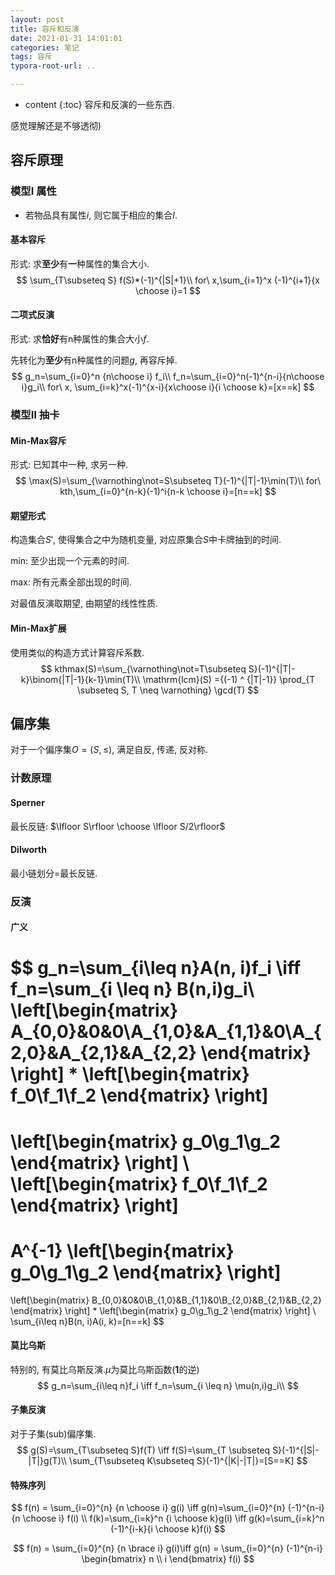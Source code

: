 ```yaml
---
layout: post
title: 容斥和反演
date: 2021-01-31 14:01:01
categories: 笔记
tags: 容斥
typora-root-url: ..

---
```


* content
{:toc}
容斥和反演的一些东西.

感觉理解还是不够透彻)

<!--more-->

## 容斥原理

### 模型Ⅰ 属性

- 若物品具有属性$i$, 则它属于相应的集合$I$.

#### 基本容斥

形式: 求**至少**有**一**种属性的集合大小.
$$
\sum_{T\subseteq S} f(S)*(-1)^{|S|+1}\\
for\ x,\sum_{i=1}^x (-1)^{i+1}{x \choose i}=1
$$

#### 二项式反演

形式: 求**恰好**有n种属性的集合大小$f$.

先转化为**至少**有n种属性的问题$g$, 再容斥掉.
$$
g_n=\sum_{i=0}^n {n\choose i} f_i\\
f_n=\sum_{i=0}^n(-1)^{n-i}{n\choose i}g_i\\
for\ x, \sum_{i=k}^x(-1)^{x-i}{x\choose i}{i \choose k}=[x==k]
$$

### 模型Ⅱ 抽卡

#### Min-Max容斥

形式: 已知其中一种, 求另一种.
$$
\max(S)=\sum_{\varnothing\not=S\subseteq T}(-1)^{|T|-1}\min(T)\\
for\ kth,\sum_{i=0}^{n-k}(-1)^i{n-k \choose i}=[n==k]
$$

#### 期望形式

构造集合$S'$, 使得集合之中为随机变量, 对应原集合$S$中卡牌抽到的时间.

min: 至少出现一个元素的时间.

max: 所有元素全部出现的时间.

对最值反演取期望, 由期望的线性性质.

#### Min-Max扩展

使用类似的构造方式计算容斥系数.
$$
kthmax(S)=\sum_{\varnothing\not=T\subseteq S}(-1)^{|T|-k}\binom{|T|-1}{k-1}\min(T)\\
\mathrm{lcm}(S) ={(-1) ^ {|T|-1}} \prod_{T \subseteq S, T \neq \varnothing} \gcd(T)
$$

## 偏序集

对于一个偏序集$O=(S,\leq)$, 满足自反, 传递, 反对称.

### 计数原理

#### Sperner

最长反链: $\lfloor S\rfloor \choose \lfloor S/2\rfloor$

#### Dilworth

最小链划分=最长反链.

### 反演

#### 广义

$$
g_n=\sum_{i\leq n}A(n, i)f_i \iff f_n=\sum_{i \leq n} B(n,i)g_i\\
\left[\begin{matrix} 
A_{0,0}&0&0\\A_{1,0}&A_{1,1}&0\\A_{2,0}&A_{2,1}&A_{2,2}
\end{matrix} \right]
*
\left[\begin{matrix} 
f_0\\f_1\\f_2
\end{matrix} \right]
=
\left[\begin{matrix} 
g_0\\g_1\\g_2
\end{matrix} \right]
\\
\left[\begin{matrix} 
f_0\\f_1\\f_2
\end{matrix} \right]
=
A^{-1}
\left[\begin{matrix} 
g_0\\g_1\\g_2
\end{matrix} \right]
=
\left[\begin{matrix} 
B_{0,0}&0&0\\B_{1,0}&B_{1,1}&0\\B_{2,0}&B_{2,1}&B_{2,2}
\end{matrix} \right]
*
\left[\begin{matrix} 
g_0\\g_1\\g_2
\end{matrix} \right]
\\
\sum_{i\leq n}B(n, i)A(i, k)=[n==k]
$$

#### 莫比乌斯

特别的, 有莫比乌斯反演.$\mu$为莫比乌斯函数(**1**的逆)
$$
g_n=\sum_{i\leq n}f_i \iff f_n=\sum_{i \leq n} \mu(n,i)g_i\\
$$

#### 子集反演

对于子集(sub)偏序集.
$$
g(S)=\sum_{T\subseteq S}f(T) \iff f(S)=\sum_{T \subseteq S}(-1)^{|S|-|T|}g(T)\\
\sum_{T\subseteq K\subseteq S}(-1)^{|K|-|T|}=[S==K]
$$

#### 特殊序列

$$
f(n) = \sum_{i=0}^{n} {n \choose i} g(i) \iff
 g(n)=\sum_{i=0}^{n} (-1)^{n-i} {n \choose i} f(i) \\
 f(k)=\sum_{i=k}^n {i \choose k}g(i) \iff
 g(k)=\sum_{i=k}^n (-1)^{i-k}{i \choose k}f(i)
$$

$$
f(n) = \sum_{i=0}^{n} {n \brace i} g(i)\iff g(n) = \sum_{i=0}^{n} (-1)^{n-i} \begin{bmatrix} n \\ i \end{bmatrix} f(i)
$$